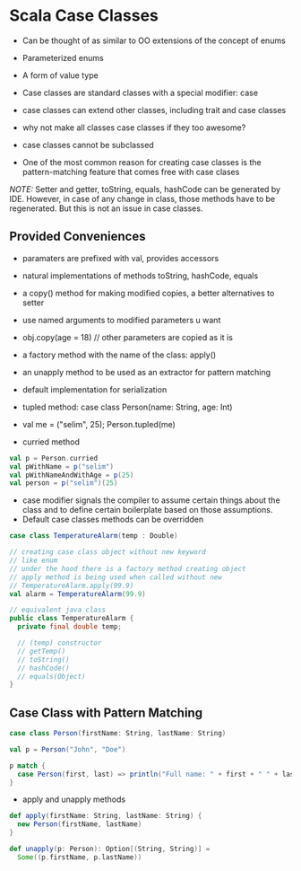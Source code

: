 # Scala Case Classes

- Can be thought of as similar to OO extensions of the concept of enums
- Parameterized enums
- A form of value type
- Case classes are standard classes with a special modifier: case

- case classes can extend other classes, including trait and case classes
- why not make all classes case classes if they too awesome?
- case classes cannot be subclassed

- One of the most common reason for creating case classes is the
  pattern-matching feature that comes free with case clases

*NOTE:* Setter and getter, toString, equals, hashCode can be generated by IDE.
However, in case of any change in class, those methods have to be regenerated.
But this is not an issue in case classes.

## Provided Conveniences

- paramaters are prefixed with val, provides accessors

- natural implementations of methods toString, hashCode, equals

- a copy() method for making modified copies, a better alternatives to setter
- use named arguments to modified parameters u want
- obj.copy(age = 18) // other parameters are copied as it is

- a factory method with the name of the class: apply()
- an unapply method to be used as an extractor for pattern matching

- default implementation for serialization

- tupled method: case class Person(name: String, age: Int)
- val me = ("selim", 25); Person.tupled(me)

- curried method
```scala
val p = Person.curried
val pWithName = p("selim")
val pWithNameAndWithAge = p(25)
val person = p("selim")(25)
```

- case modifier signals the compiler to assume certain things about 
  the class and to define certain boilerplate based on those assumptions.
- Default case classes methods can be overridden

```scala
case class TemperatureAlarm(temp : Double)

// creating case class object without new keyword
// like enum
// under the hood there is a factory method creating object
// apply method is being used when called without new
// TemperatureAlarm.apply(99.9)
val alarm = TemperatureAlarm(99.9)
```


```java
// equivalent java class
public class TemperatureAlarm {
  private final double temp;

  // (temp) constructor
  // getTemp()
  // toString()
  // hashCode()
  // equals(Object)
}
```

## Case Class with Pattern Matching


```scala
case class Person(firstName: String, lastName: String)

val p = Person("John", "Doe")

p match {
  case Person(first, last) => println("Full name: " + first + " " + last)
}
```

- apply and unapply methods

```scala
def apply(firstName: String, lastName: String) {
  new Person(firstName, lastName)
}

def unapply(p: Person): Option[(String, String)] =
  Some((p.firstName, p.lastName))
```
